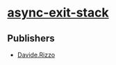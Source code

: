 # [async-exit-stack](https://pypi.org/project/async-exit-stack)



## Publishers
- [Davide.Rizzo](https://pypi.org/user/Davide.Rizzo)

